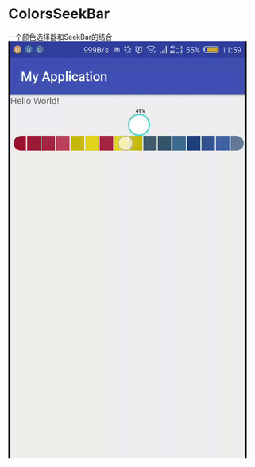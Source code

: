 # ColorsSeekBar
一个颜色选择器和SeekBar的结合
![image](https://github.com/84361186/ColorsSeekBar/blob/master/ColorsSeekBar.gif )
